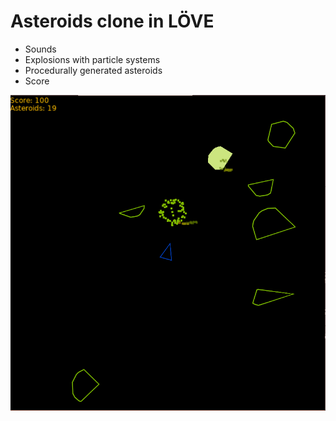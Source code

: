 # Asteroids clone in LÖVE

 - Sounds
 - Explosions with particle systems
 - Procedurally generated asteroids
 - Score

![Screenshot](./screenshot.png)


